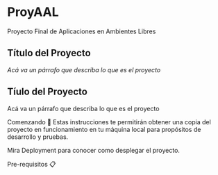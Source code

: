# ProyAAL
Proyecto Final de Aplicaciones en Ambientes Libres

<h2>Título del Proyecto</h2>
<p><em>Acá va un párrafo que describa lo que es el proyecto</em></p>


<h2>Tíulo del Proyecto</h2>
Acá va un párrafo que describa lo que es el proyecto

Comenzando 🚀
Estas instrucciones te permitirán obtener una copia del proyecto en funcionamiento en tu máquina local para propósitos de desarrollo y pruebas.

Mira Deployment para conocer como desplegar el proyecto.

Pre-requisitos 📋

